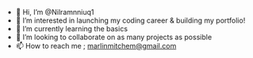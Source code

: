 - 👋 Hi, I’m @Nilramnniuq1
- 👀 I’m interested in launching my coding career & building my portfolio!
- 🌱 I’m currently learning the basics
- 💞️ I’m looking to collaborate on as many projects as possible
- 📫 How to reach me ; marlinmitchem@gmail.com

<!---
Nilramnniuq1/Nilramnniuq1 is a ✨ special ✨ repository because its `README.md` (this file) appears on your GitHub profile.
You can click the Preview link to take a look at your changes.
--->
